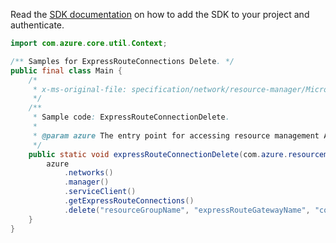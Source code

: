Read the [SDK documentation](https://github.com/Azure/azure-sdk-for-java/blob/azure-resourcemanager_2.11.0/sdk/resourcemanager/azure-resourcemanager/README.md) on how to add the SDK to your project and authenticate.

```java
import com.azure.core.util.Context;

/** Samples for ExpressRouteConnections Delete. */
public final class Main {
    /*
     * x-ms-original-file: specification/network/resource-manager/Microsoft.Network/stable/2021-05-01/examples/ExpressRouteConnectionDelete.json
     */
    /**
     * Sample code: ExpressRouteConnectionDelete.
     *
     * @param azure The entry point for accessing resource management APIs in Azure.
     */
    public static void expressRouteConnectionDelete(com.azure.resourcemanager.AzureResourceManager azure) {
        azure
            .networks()
            .manager()
            .serviceClient()
            .getExpressRouteConnections()
            .delete("resourceGroupName", "expressRouteGatewayName", "connectionName", Context.NONE);
    }
}
```

